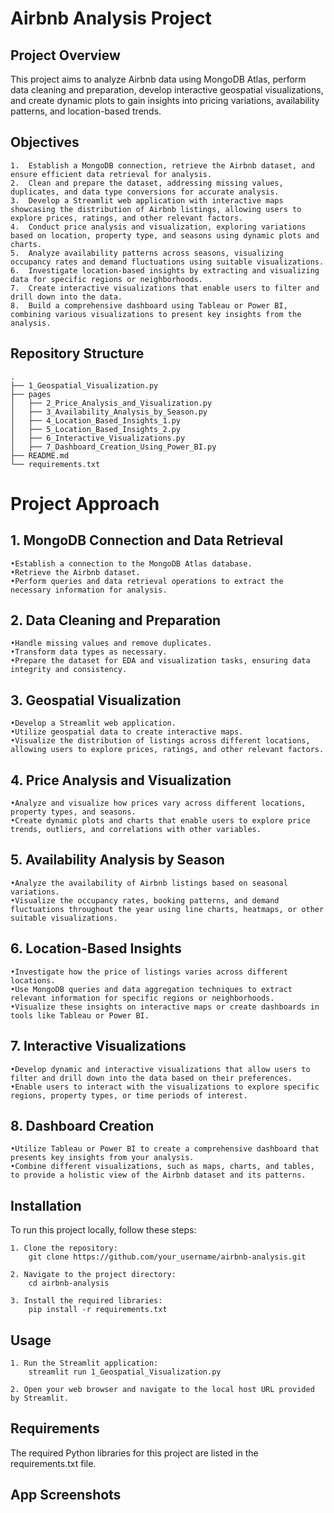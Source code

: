 # Airbnb Analysis Project

## Project Overview

 This project aims to analyze Airbnb data using MongoDB Atlas, perform data cleaning and preparation, develop interactive geospatial visualizations, and create dynamic plots to gain insights into pricing variations, availability      patterns, and location-based trends.

## Objectives

    1.  Establish a MongoDB connection, retrieve the Airbnb dataset, and ensure efficient data retrieval for analysis.
    2.  Clean and prepare the dataset, addressing missing values, duplicates, and data type conversions for accurate analysis.
    3.  Develop a Streamlit web application with interactive maps showcasing the distribution of Airbnb listings, allowing users to explore prices, ratings, and other relevant factors.
    4.  Conduct price analysis and visualization, exploring variations based on location, property type, and seasons using dynamic plots and charts.
    5.  Analyze availability patterns across seasons, visualizing occupancy rates and demand fluctuations using suitable visualizations.
    6.  Investigate location-based insights by extracting and visualizing data for specific regions or neighborhoods.
    7.  Create interactive visualizations that enable users to filter and drill down into the data.
    8.  Build a comprehensive dashboard using Tableau or Power BI, combining various visualizations to present key insights from the analysis.

## Repository Structure
    .
    ├── 1_Geospatial_Visualization.py
    ├── pages
    │   ├── 2_Price_Analysis_and_Visualization.py
    │   ├── 3_Availability_Analysis_by_Season.py
    │   ├── 4_Location_Based_Insights_1.py
    │   ├── 5_Location_Based_Insights_2.py
    │   ├── 6_Interactive_Visualizations.py
    │   ├── 7_Dashboard_Creation_Using_Power_BI.py
    ├── README.md
    └── requirements.txt

# Project Approach

## 1. MongoDB Connection and Data Retrieval

    •Establish a connection to the MongoDB Atlas database.
    •Retrieve the Airbnb dataset.
    •Perform queries and data retrieval operations to extract the necessary information for analysis.

## 2. Data Cleaning and Preparation

    •Handle missing values and remove duplicates.
    •Transform data types as necessary.
    •Prepare the dataset for EDA and visualization tasks, ensuring data integrity and consistency.

## 3. Geospatial Visualization

    •Develop a Streamlit web application.
    •Utilize geospatial data to create interactive maps.
    •Visualize the distribution of listings across different locations, allowing users to explore prices, ratings, and other relevant factors.

## 4. Price Analysis and Visualization

    •Analyze and visualize how prices vary across different locations, property types, and seasons.
    •Create dynamic plots and charts that enable users to explore price trends, outliers, and correlations with other variables.

## 5. Availability Analysis by Season

    •Analyze the availability of Airbnb listings based on seasonal variations.
    •Visualize the occupancy rates, booking patterns, and demand fluctuations throughout the year using line charts, heatmaps, or other suitable visualizations.

## 6. Location-Based Insights

    •Investigate how the price of listings varies across different locations.
    •Use MongoDB queries and data aggregation techniques to extract relevant information for specific regions or neighborhoods.
    •Visualize these insights on interactive maps or create dashboards in tools like Tableau or Power BI.

## 7. Interactive Visualizations

    •Develop dynamic and interactive visualizations that allow users to filter and drill down into the data based on their preferences.
    •Enable users to interact with the visualizations to explore specific regions, property types, or time periods of interest.

## 8. Dashboard Creation

    •Utilize Tableau or Power BI to create a comprehensive dashboard that presents key insights from your analysis.
    •Combine different visualizations, such as maps, charts, and tables, to provide a holistic view of the Airbnb dataset and its patterns.

## Installation

To run this project locally, follow these steps:

    1. Clone the repository:
        git clone https://github.com/your_username/airbnb-analysis.git

    2. Navigate to the project directory:
        cd airbnb-analysis

    3. Install the required libraries:
        pip install -r requirements.txt

## Usage

    1. Run the Streamlit application:
        streamlit run 1_Geospatial_Visualization.py
    
    2. Open your web browser and navigate to the local host URL provided by Streamlit.

## Requirements

The required Python libraries for this project are listed in the requirements.txt file.

## App Screenshots



